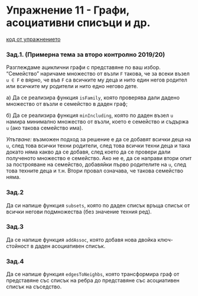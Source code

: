 # Упражнение 11 - Графи, асоциативни списъци и др.

[код от упражнението](ex11-20211221-solutions.hs)

### Зад.1. (Примерна тема за второ контролно 2019/20)
Разглеждаме ациклични графи с представяне по ваш избор. “Семейство” наричаме множество от възли `F` такова, че за всеки възел `u ∈ F` е вярно, че във `F` са всичките му деца и нито един негов родител или всичките му родители и нито едно негово дете.

а) Да се реализира функция `isFamily`, която проверява дали дадено множество от възли е семейство в даден граф;

б) Да се реализира функция `minIncluding`, която по даден възел `u` намира минимално множество от възли, което е семейство и съдържа `u` (ако такова семейство има).

_Упътване:_ възможен подход за решение е да се добавят всички деца на `u`, след това всички техни родители, след това всички техни деца и така докато няма какво да се добавя, след което да се провери дали полученото множество е семейство. Ако не е, да се направи втори опит за построяване на семейство, добавяйки  първо родителите на `u`, след това техните деца и т.н. Втори провал означава, че такова семейство няма.

### Зад.2
Да си напише функция `subsets`, която по даден списък връща списък от всички негови подмножества (без значение техния ред).

### Зад.3
Да се напише функция `addAssoc`, която добавя нова двойка ключ-стойност в даден асоциативен списък.

### Зад.4
Да се напише функция `edgesToNeighbs`, която трансформира граф от представяне със списък на ребра до представяне със асоциативен списък на съседство.